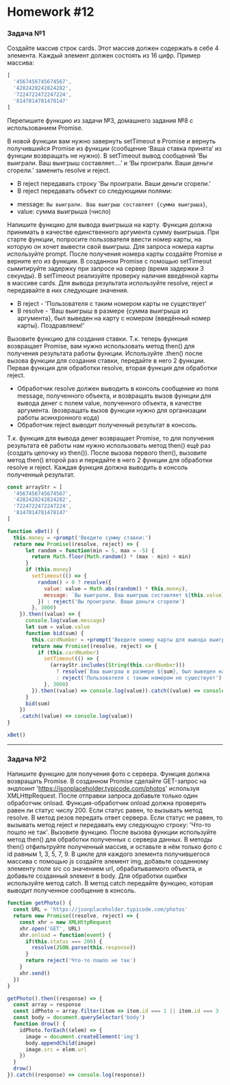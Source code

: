 # Homework #12

### Задача №1
Создайте массив строк cards. Этот массив должен содержать в себе 4 элемента. Каждый элемент должен состоять из 16 цифр.
Пример массива: 
```js
[
  '4567456745674567',
  '4282428242824282',
  '7224722472247224',
  '8147814781478147'
]
```
Перепишите функцию из задачи №3, домашнего задания №8 с использованием Promise.

В новой функции вам нужно завернуть setTimeout в Promise и вернуть получившийся Promise из функции (сообщение ‘Ваша ставка принята’ из функции возвращать не нужно). В setTimeout вывод сообщений ‘Вы выиграли. Ваш выигрыш составляет….’ и ‘Вы проиграли. Ваши деньги сгорели.’ заменить resolve и reject.
* В reject передавать строку 'Вы проиграли. Ваши деньги сгорели.'
* В reject передавать объект со следующими полями:

- message: `Вы выиграли. Ваш выигрыш составляет {сумма выигрыша}`,
- value: сумма выигрыша (число)

Напишите функцию для вывода выигрыша на карту. Функция должна принимать в качестве единственного аргумента сумму выигрыша. При старте функции, попросите пользователя ввести номер карты, на которую он хочет вывести свой выигрыш. Для запроса номера карты используйте prompt. После получения номера карты создайте Promise и верните его из функции. В созданном Promise с помощью setTimeout сымитируйте задержку при запросе на сервер (время задержки 3 секунды). В setTimeout реализуйте проверку наличия введённой карты в массиве cards. Для вывода результата используйте resolve, reject и передавайте в них следующие значения.

* В reject - 'Пользователя с таким номером карты не существует'
* В resolve - 'Ваш выигрыш в размере {сумма выигрыша из аргумента}, был выведен на карту с номером {введённый номер карты}. Поздравляем!'

Вызовите функцию для создания ставки. Т.к. теперь функция возвращает Promise, вам нужно использовать метод then() для получения результата работы функции.
Используйте .then() после вызова функции для создания ставки, передайте в него 2 функции. Первая функция для обработки resolve, вторая функция для обработки reject.
* Обработчик resolve должен выводить в консоль сообщение из поля message, полученного объекта, и возвращать вызов функции для вывода денег с полем value, полученного объекта, в качестве аргумента. (возвращать вызов функции нужно для организации работы асинхронного кода)
* Обработчик reject выводит полученный результат в консоль.

Т.к. функция для вывода денег возвращает Promise, то для получения результата её работы нам нужно использовать метод then() ещё раз (создать цепочку из then()).
После вызова первого then(), вызовите метод then() второй раз и передайте в него 2 функции для обработки resolve и reject. Каждая функция должна выводить в консоль полученный результат.

```js
const arrayStr = [
  '4567456745674567',
  '4282428242824282',
  '7224722472247224',
  '8147814781478147'
]

function xBet() {
  this.money = +prompt('Введите сумму ставки:')
  return new Promise((resolve, reject) => {
      let random = function(min = 5, max = -5) {
        return Math.floor(Math.random() * (max - min) + min)
      }
      if (this.money)
        setTimeout(() => {
          random() > 0 ? resolve({
            value: value = Math.abs(random() * this.money),
            message: `Вы выиграли. Ваш выигрыш составляет ${this.value}`
          }) : reject('Вы проиграли. Ваши деньги сгорели')
        }, 3000)
    }).then((value) => {
      console.log(value.message)
      let sum = value.value
      function bid(sum) {
        this.cardNumber = +prompt('Введите номер карты для вывода выиграша:')
        return new Promise((resolve, reject) => {
          if (this.cardNumber)
            setTimeout(() => {
              (arrayStr.includes(String(this.cardNumber))) 
                ? resolve(`Ваш выиграш в размере ${sum}, был выведен на карту с номером ${this.cardNumber}. Поздравляем!`)
                : reject('Пользователя с таким номером не сушествует')
            }, 3000)
        }).then((value) => console.log(value)).catch((value) => console.log(value))
      }
      bid(sum)
    })
    .catch((value) => console.log(value))
}

xBet()
```

***

### Задача №2

Напишите функцию для получения фото с сервера. Функция должна возвращать Promise. В созданном Promise сделайте GET-запрос на эндпоинт 'https://jsonplaceholder.typicode.com/photos' используя XMLHttpRequest. После отправки запроса добавьте только один обработчик onload. Функция-обработчик onload должна проверять равен ли статус числу 200. Если статус равен, то вызывать метод resolve. В метод резов передать ответ сервера. Если статус не равен, то вызывать метод reject и передавать ему следующую строку: 'Что-то пошло не так'.
Вызовите функцию. После вызова функции используйте метод then() для обработки полученных с сервера данных. В методы then() отфильтруйте полученный массив, и оставьте в нём только фото с id равным 1, 3, 5, 7, 9. В цикле для каждого элемента получившегося массива с помощью js создайте элемент img, добавьте созданному элементу поле src со значением url, обрабатываемого объекта, и добавьте созданный элемент в body.
Для обработки ошибки используйте метод catch. В метод catch передайте функцию, которая выводит полученное сообщение в консоль.

```js
function getPhoto() {
  const URL = 'https://jsonplaceholder.typicode.com/photos'
  return new Promise((resolve, reject) => {
    const xhr = new XMLHttpRequest
    xhr.open('GET', URL)
    xhr.onload = function(event) {
      if(this.status === 200) {
        resolve(JSON.parse(this.response))
      }
      return reject('Что-то пошло не так')
    }
    xhr.send()
  })
}

getPhoto().then((response) => {
  const array = response
  const idPhoto = array.filter(item => item.id === 1 || item.id === 3 || item.id === 5 || item.id === 7 || item.id === 9)
  const body = document.querySelector('body')
  function drow() {
    idPhoto.forEach((elem) => {
      image = document.createElement('img')
      body.appendChild(image)
      image.src = elem.url
    })
  }
  drow()
}).catch((response) => console.log(response))
```
